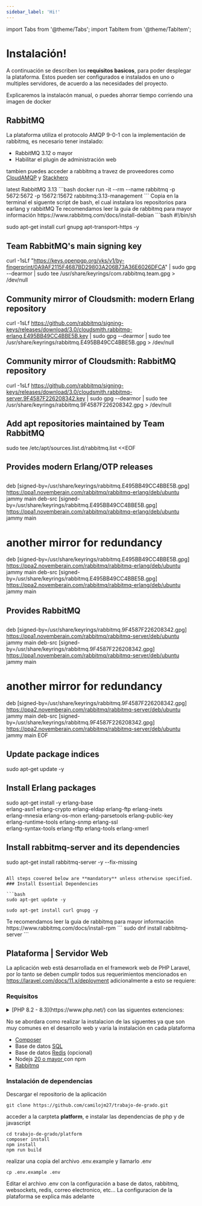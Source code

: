 ```yaml
---
sidebar_label: 'Hi!'
---
```


import Tabs from '@theme/Tabs';
import TabItem from '@theme/TabItem';

# Instalación!

A continuación se describen los **requisitos basicos**, para poder desplegar la plataforma. Estos pueden ser configurados e instalados en uno o multiples servidores, de acuerdo a las necesidades del proyecto.

Explicaremos la instalacón manual, o puedes ahorrar tiempo corriendo una imagen de docker

## RabbitMQ

La plataforma utiliza el protocolo AMQP 9-0-1 con la implementación de rabbitmq, es necesario tener instalado:

- RabbitMQ 3.12 o mayor
- Habilitar el plugin de administración web

tambien puedes acceder a rabbitmq a travez de proveedores como [CloudAMQP](https://www.cloudamqp.com/) y [Stackhero](https://www.stackhero.io/)

<Tabs  groupId="operating-systems">
  <TabItem value="docker" label="Docker">
  latest RabbitMQ 3.13
      ```bash
    docker run -it --rm --name rabbitmq -p 5672:5672 -p 15672:15672 rabbitmq:3.13-management
    ```
    </TabItem>
  <TabItem value="deb" label="Ubuntu | Debian" default>
  Copia en la terminal el siguente script de bash, el cual instalara los repositorios para earlang y rabbitMQ
  Te recomendamos leer la guia de rabbitmq para mayor información https://www.rabbitmq.com/docs/install-debian
    ```bash
#!/bin/sh

sudo apt-get install curl gnupg apt-transport-https -y

## Team RabbitMQ's main signing key

curl -1sLf "https://keys.openpgp.org/vks/v1/by-fingerprint/0A9AF2115F4687BD29803A206B73A36E6026DFCA" | sudo gpg --dearmor | sudo tee /usr/share/keyrings/com.rabbitmq.team.gpg > /dev/null

## Community mirror of Cloudsmith: modern Erlang repository

curl -1sLf https://github.com/rabbitmq/signing-keys/releases/download/3.0/cloudsmith.rabbitmq-erlang.E495BB49CC4BBE5B.key | sudo gpg --dearmor | sudo tee /usr/share/keyrings/rabbitmq.E495BB49CC4BBE5B.gpg > /dev/null

## Community mirror of Cloudsmith: RabbitMQ repository

curl -1sLf https://github.com/rabbitmq/signing-keys/releases/download/3.0/cloudsmith.rabbitmq-server.9F4587F226208342.key | sudo gpg --dearmor | sudo tee /usr/share/keyrings/rabbitmq.9F4587F226208342.gpg > /dev/null

## Add apt repositories maintained by Team RabbitMQ

sudo tee /etc/apt/sources.list.d/rabbitmq.list <<EOF

## Provides modern Erlang/OTP releases

##

deb [signed-by=/usr/share/keyrings/rabbitmq.E495BB49CC4BBE5B.gpg] https://ppa1.novemberain.com/rabbitmq/rabbitmq-erlang/deb/ubuntu jammy main
deb-src [signed-by=/usr/share/keyrings/rabbitmq.E495BB49CC4BBE5B.gpg] https://ppa1.novemberain.com/rabbitmq/rabbitmq-erlang/deb/ubuntu jammy main

# another mirror for redundancy

deb [signed-by=/usr/share/keyrings/rabbitmq.E495BB49CC4BBE5B.gpg] https://ppa2.novemberain.com/rabbitmq/rabbitmq-erlang/deb/ubuntu jammy main
deb-src [signed-by=/usr/share/keyrings/rabbitmq.E495BB49CC4BBE5B.gpg] https://ppa2.novemberain.com/rabbitmq/rabbitmq-erlang/deb/ubuntu jammy main

## Provides RabbitMQ

##

deb [signed-by=/usr/share/keyrings/rabbitmq.9F4587F226208342.gpg] https://ppa1.novemberain.com/rabbitmq/rabbitmq-server/deb/ubuntu jammy main
deb-src [signed-by=/usr/share/keyrings/rabbitmq.9F4587F226208342.gpg] https://ppa1.novemberain.com/rabbitmq/rabbitmq-server/deb/ubuntu jammy main

# another mirror for redundancy

deb [signed-by=/usr/share/keyrings/rabbitmq.9F4587F226208342.gpg] https://ppa2.novemberain.com/rabbitmq/rabbitmq-server/deb/ubuntu jammy main
deb-src [signed-by=/usr/share/keyrings/rabbitmq.9F4587F226208342.gpg] https://ppa2.novemberain.com/rabbitmq/rabbitmq-server/deb/ubuntu jammy main
EOF

## Update package indices

sudo apt-get update -y

## Install Erlang packages

sudo apt-get install -y erlang-base \
 erlang-asn1 erlang-crypto erlang-eldap erlang-ftp erlang-inets \
 erlang-mnesia erlang-os-mon erlang-parsetools erlang-public-key \
 erlang-runtime-tools erlang-snmp erlang-ssl \
 erlang-syntax-tools erlang-tftp erlang-tools erlang-xmerl

## Install rabbitmq-server and its dependencies

sudo apt-get install rabbitmq-server -y --fix-missing

````

All steps covered below are **mandatory** unless otherwise specified.
### Install Essential Dependencies

```bash
sudo apt-get update -y

sudo apt-get install curl gnupg -y
````

  </TabItem>
  <TabItem value="rpm" label="Fedora | RedHat">
  Te recomendamos leer la guia de rabbitmq para mayor información https://www.rabbitmq.com/docs/install-rpm
      ```
    sudo dnf install rabbitmq-server
    ```
    </TabItem>
</Tabs>

## Plataforma | Servidor Web

La aplicación web está desarrollada en el framework web de PHP Laravel, por lo tanto se deben cumplir todos sus requerimientos mencionados en https://laravel.com/docs/11.x/deployment adicionalmente a esto se requiere:

### Requisitos

<details>
  <summary>[PHP 8.2 - 8.3](https://www.php.net/) con las siguentes extenciones:</summary>
    - OpenSSL
    - PDO
    - Mbstring
    - Tokenizer
    - XML
    - Ctype
    - JSON
    - BCMath
    - Fileinfo
    - GD
    - Zip
    - Exif
    - PCRE
    - SQLite
    - Redis
    - AMQP

<Tabs  groupId="operating-systems">
  <TabItem value="deb" label="Ubuntu | Debian" default>
    ```
    sudo apt install php-{mbstring, xml, curl}
    ```
  </TabItem>
  <TabItem value="rpm" label="Fedora | Redhat">
      ```
    sudo dnf install🍊
    ```
    </TabItem>
</Tabs>
</details>

No se abordara como realizar la instalacion de las siguentes ya que son muy comunes en el desarrollo web y varia la instalación en cada plataforma
- [Composer](https://getcomposer.org/)
- Base de datos [SQL](https://laravel.com/docs/11.x/database)
- Base de datos [Redis](https://docusaurus.io/docs/styling-layout) (opcional)
- Nodejs [20 o mayor ](https://docusaurus.io/docs/search) con npm
- [Rabbitmq](https://docusaurus.io/)


### Instalación de dependencias

Descargar el repositorio de la aplicación

```
git clone https://github.com/camilojm27/trabajo-de-grado.git
```

acceder a la carpteta **platform**, e instalar las dependencias de php y de javascript

```
cd trabajo-de-grado/platform
composer install
npm install
npm run build
```
realizar una copia del archivo .env.example y llamarlo .env

```
cp .env.example .env
```

Editar el archivo .env con la configuración a base de datos, rabbitmq, websockets, redis, correo electronico, etc...
La configuracion de la plataforma se explica más adelante



<!-- ```jsx title="/src/components/HelloCodeTitle.js"
cp .env.example .env
``` -->
